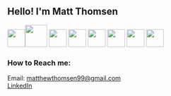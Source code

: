 ## Hello! I'm Matt Thomsen 

<img src="https://cdn.jsdelivr.net/gh/devicons/devicon/icons/javascript/javascript-original.svg" height="40px"/><img src="https://cdn.jsdelivr.net/gh/devicons/devicon/icons/nodejs/nodejs-plain-wordmark.svg" height="50px"/>
<img src="https://cdn.jsdelivr.net/gh/devicons/devicon/icons/mysql/mysql-original-wordmark.svg" height="40px"/>
<img src="https://cdn.jsdelivr.net/gh/devicons/devicon/icons/mongodb/mongodb-original-wordmark.svg" height="40px"/>
<img src="https://cdn.jsdelivr.net/gh/devicons/devicon/icons/graphql/graphql-plain.svg" height="40px"/>
<img src="https://cdn.jsdelivr.net/gh/devicons/devicon/icons/react/react-original.svg" height="40px"/>
<img src="https://cdn.jsdelivr.net/gh/devicons/devicon/icons/go/go-original.svg" height="40px"/>
<img src="https://cdn.jsdelivr.net/gh/devicons/devicon/icons/git/git-original-wordmark.svg" height="40px"/> 



### How to Reach me: <br>
Email: [matthewthomsen99@gmail.com](mailto:matthewthomsen99@gmail.com)<br>
[LinkedIn](https://www.linkedin.com/in/matt-thomsen-2814b3254/)
<!--
**mthomsn/mthomsn** is a ✨ _special_ ✨ repository because its `README.md` (this file) appears on your GitHub profile.

Here are some ideas to get you started:

- 🔭 I’m currently working on ...
- 🌱 I’m currently learning ...
- 👯 I’m looking to collaborate on ...
- 🤔 I’m looking for help with ...
- 💬 Ask me about ...
- 📫 How to reach me: ...
- 😄 Pronouns: ...
- ⚡ Fun fact: ...
-->

